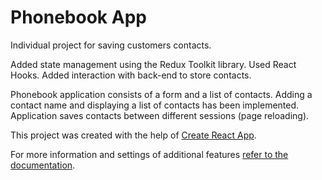 # Phonebook App

Individual project for saving customers contacts.

Added state management using the Redux Toolkit library. Used React Hooks. Added
interaction with back-end to store contacts.

Phonebook application consists of a form and a list of contacts. Adding a
contact name and displaying a list of contacts has been implemented. Application
saves contacts between different sessions (page reloading).

This project was created with the help of
[Create React App](https://github.com/facebook/create-react-app).

For more information and settings of additional features
[refer to the documentation](https://facebook.github.io/create-react-app/docs/getting-started).
